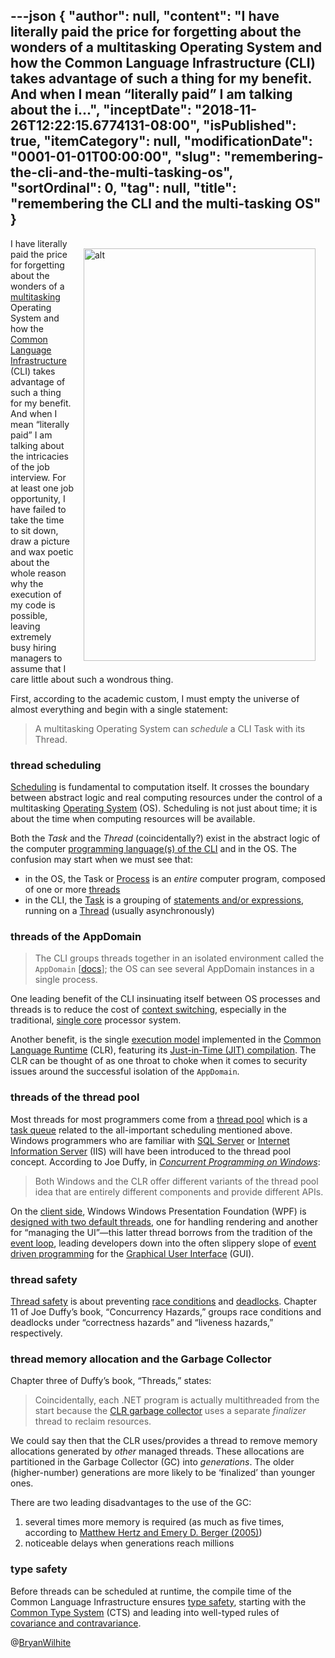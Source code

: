 ---json
{
  "author": null,
  "content": "I have literally paid the price for forgetting about the wonders of a multitasking Operating System and how the Common Language Infrastructure (CLI) takes advantage of such a thing for my benefit. And when I mean “literally paid” I am talking about the i...",
  "inceptDate": "2018-11-26T12:22:15.6774131-08:00",
  "isPublished": true,
  "itemCategory": null,
  "modificationDate": "0001-01-01T00:00:00",
  "slug": "remembering-the-cli-and-the-multi-tasking-os",
  "sortOrdinal": 0,
  "tag": null,
  "title": "remembering the CLI and the multi-tasking OS"
}
---

<img alt="alt" src="https://gvpydw.dm.files.1drv.com/y4m0QbX_3OZ3bIXFZdVDRIVVWxA4VU6sg3vH7Fgsm-efThCNwPzmp25WvF7krIEXsFvh3-q9-4s3exZtn5BNQ4JN3BK1Ia1EebYh3j5I_27kUw5gxMq5v7xcWhioRsv2pt4gvnsQvt_DhC2pGIwCuGWTpWTHpc5h1jD1gNtIA6e0zuf__XFl_JnxbM05zlq5jWJRhBQ1o8mQpIojD253uGOcQ?width=371&height=660&cropmode=none" style="float:right;margin:16px;" width="371" height="660">

I have literally paid the price for forgetting about the wonders of a [multitasking](https://en.wikipedia.org/wiki/Computer_multitasking) Operating System and how the [Common Language Infrastructure](https://en.wikipedia.org/wiki/Common_Language_Infrastructure) (CLI) takes advantage of such a thing for my benefit. And when I mean “literally paid” I am talking about the intricacies of the job interview. For at least one job opportunity, I have failed to take the time to sit down, draw a picture and wax poetic about the whole reason why the execution of my code is possible, leaving extremely busy hiring managers to assume that I care little about such a wondrous thing.

First, according to the academic custom, I must empty the universe of almost everything and begin with a single statement:
<blockquote>

A multitasking Operating System can *schedule* a CLI Task with its Thread.
</blockquote>

### thread scheduling

[Scheduling](https://en.wikipedia.org/wiki/Scheduling_(computing)) is fundamental to computation itself. It crosses the boundary between abstract logic and real computing resources under the control of a multitasking [Operating System](https://en.wikipedia.org/wiki/Operating_system) (OS). Scheduling is not just about time; it is about the time when computing resources will be available.

Both the *Task* and the *Thread* (coincidentally?) exist in the abstract logic of the computer [programming language(s) of the CLI](https://en.wikipedia.org/wiki/List_of_CLI_languages) and in the OS. The confusion may start when we must see that:

*   in the OS, the Task or [Process](https://en.wikipedia.org/wiki/Process_(computing)) is an *entire* computer program, composed of one or more [threads](https://en.wikipedia.org/wiki/Thread_(computing))
*   in the CLI, the [Task](https://docs.microsoft.com/en-us/dotnet/api/system.threading.tasks.task?view=netstandard-2.0) is a grouping of [statements and/or expressions](https://en.wikipedia.org/wiki/Statement_(computer_science)), running on a [Thread](https://docs.microsoft.com/en-us/dotnet/api/system.threading.thread?redirectedfrom=MSDN&view=netstandard-2.0) (usually asynchronously)

### threads of the AppDomain

<blockquote>

The CLI groups threads together in an isolated environment called the `AppDomain` [[docs](https://docs.microsoft.com/en-us/dotnet/api/system.appdomain?redirectedfrom=MSDN&view=netcore-2.1)]; the OS can see several AppDomain instances in a single process.
</blockquote>

One leading benefit of the CLI insinuating itself between OS processes and threads is to reduce the cost of [context switching](https://en.wikipedia.org/wiki/Context_switch), especially in the traditional, [single core](https://en.wikipedia.org/wiki/Single-core) processor system.

Another benefit, is the single [execution model](https://en.wikipedia.org/wiki/Execution_model) implemented in the [Common Language Runtime](https://en.wikipedia.org/wiki/Common_Language_Runtime) (CLR), featuring its [Just-in-Time (JIT) compilation](https://en.wikipedia.org/wiki/Just-in-time_compilation). The CLR can be thought of as one throat to choke when it comes to security issues around the successful isolation of the `AppDomain`.

### threads of the thread pool

Most threads for most programmers come from a [thread pool](https://en.wikipedia.org/wiki/Thread_pool) which is a [task queue](https://en.wikipedia.org/wiki/Task_queue) related to the all-important scheduling mentioned above. Windows programmers who are familiar with [SQL Server](https://www.microsoft.com/en-us/sql-server/sql-server-2017?&OCID=AID739534_SEM_RNDRbyuB) or [Internet Information Server](https://www.iis.net/) (IIS) will have been introduced to the thread pool concept. According to Joe Duffy, in *[Concurrent Programming on Windows](https://www.amazon.com/Concurrent-Programming-Windows-Joe-Duffy/dp/032143482X?SubscriptionId=1SW6D7X6ZXXR92KVX0G2&tag=thekintespacec00&linkCode=xm2&camp=2025&creative=165953&creativeASIN=032143482X)*:
<blockquote>

Both Windows and the CLR offer different variants of the thread pool idea that are entirely different components and provide different APIs.
</blockquote>

On the [client side](https://en.wikipedia.org/wiki/Client-side), Windows Windows Presentation Foundation (WPF) is [designed with two default threads](https://docs.microsoft.com/en-us/dotnet/framework/wpf/advanced/threading-model), one for handling rendering and another for “managing the UI”—this latter thread borrows from the tradition of the [event loop](https://en.wikipedia.org/wiki/Event_loop), leading developers down into the often slippery slope of [event driven programming](https://en.wikipedia.org/wiki/Event-driven_programming) for the [Graphical User Interface](https://en.wikipedia.org/wiki/Graphical_user_interface) (GUI).

### thread safety

[Thread safety](https://en.wikipedia.org/wiki/Thread_safety) is about preventing [race conditions](https://en.wikipedia.org/wiki/Race_condition#Computing) and [deadlocks](https://en.wikipedia.org/wiki/Deadlock). Chapter 11 of Joe Duffy’s book, “Concurrency Hazards,” groups race conditions and deadlocks under “correctness hazards” and “liveness hazards,” respectively.

### thread memory allocation and the Garbage Collector

Chapter three of Duffy’s book, “Threads,” states:
<blockquote>

Coincidentally, each .NET program is actually multithreaded from the start because the [CLR garbage collector](https://msdn.microsoft.com/en-us/library/ms973837.aspx?f=255&MSPPError=-2147217396) uses a separate *finalizer* thread to reclaim resources.
</blockquote>

We could say then that the CLR uses/provides a thread to remove memory allocations generated by *other* managed threads. These allocations are partitioned in the Garbage Collector (GC) into *generations*. The older (higher-number) generations are more likely to be ‘finalized’ than younger ones.

There are two leading disadvantages to the use of the GC:

1.  several times more memory is required (as much as five times, according to [Matthew Hertz and Emery D. Berger (2005)](https://en.wikipedia.org/wiki/Garbage_collection_(computer_science)#cite_note-5))
2.  noticeable delays when generations reach millions

### type safety

Before threads can be scheduled at runtime, the compile time of the Common Language Infrastructure ensures [type safety](https://en.wikipedia.org/wiki/Type_safety), starting with the [Common Type System](https://en.wikipedia.org/wiki/Common_Type_System) (CTS) and leading into well-typed rules of [covariance and contravariance](https://en.wikipedia.org/wiki/Covariance_and_contravariance_(computer_science)).

@[BryanWilhite](https://twitter.com/bryanwilhite)
